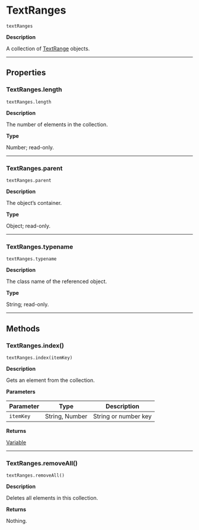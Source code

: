 <a id="jsobjref-textranges"></a>

# TextRanges

`textRanges`

**Description**

A collection of [TextRange](TextRange.md#jsobjref-textrange) objects.

---

## Properties

<a id="jsobjref-textranges-length"></a>

### TextRanges.length

`textRanges.length`

**Description**

The number of elements in the collection.

**Type**

Number; read-only.

---

<a id="jsobjref-textranges-parent"></a>

### TextRanges.parent

`textRanges.parent`

**Description**

The object’s container.

**Type**

Object; read-only.

---

<a id="jsobjref-textranges-typename"></a>

### TextRanges.typename

`textRanges.typename`

**Description**

The class name of the referenced object.

**Type**

String; read-only.

---

## Methods

<a id="jsobjref-textranges-index"></a>

### TextRanges.index()

`textRanges.index(itemKey)`

**Description**

Gets an element from the collection.

**Parameters**

| Parameter   | Type           | Description          |
|-------------|----------------|----------------------|
| `itemKey`   | String, Number | String or number key |

**Returns**

[Variable](Variable.md#jsobjref-variable)

---

<a id="jsobjref-textranges-removeall"></a>

### TextRanges.removeAll()

`textRanges.removeAll()`

**Description**

Deletes all elements in this collection.

**Returns**

Nothing.
